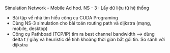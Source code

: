 Simulation
Network - Mobile Ad hod.
NS - 3 : Lấy dữ liệu từ hệ thống
* Bài tập về nhà tìm hiểu công cụ CUDA Programing
* Dùng NS-3 simulation cho bài toán routing path và dijkstra (mạng, mobile, desktop) 
* Công cụ Pathboad (TCP/IP) tìm ra best channel bandwidth --> dùng delta t / giây và heuristic để tính khoảng thời gian bắt gói tin. So sánh với dijkstra
